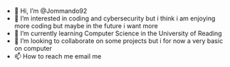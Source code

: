 - 👋 Hi, I’m @Jommando92
- 👀 I’m interested in coding and cybersecurity but i think i am enjoying more coding but maybe in the future i want more
- 🌱 I’m currently learning Computer Science in the University of Reading
- 💞️ I’m looking to collaborate on some projects but i for now a very basic on computer 
- 📫 How to reach me email me

<!---
Jommando92/Jommando92 is a ✨ special ✨ repository because its `README.md` (this file) appears on your GitHub profile.
You can click the Preview link to take a look at your changes.
--->
